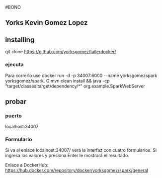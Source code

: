 #BONO
## Yorks Kevin Gomez Lopez

## installing

git clone https://github.com/yorksgomez/tallerdocker/

### ejecuta

Para correrlo use docker run -d -p 34007:6000 --name yorksgomezspark yorksgomez/spark.
O
mvn clean install && java -cp "target/classes:target/dependency/*" org.example.SparkWebServer

## probar

### puerto

localhost:34007

### Formulario
Si va al enlace localhost:34007/ verá la interfaz con cuatro formularios. Si ingresa los valores y presiona Enter le mostrará el resultado.

Enlace a DockerHub: https://hub.docker.com/repository/docker/yorksgomez/spark/general
